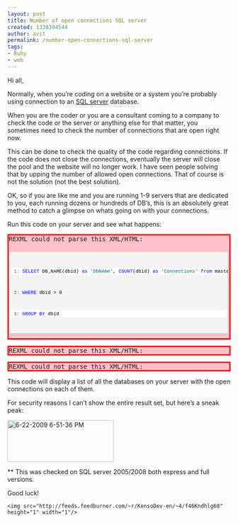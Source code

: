 ```yaml
---
layout: post
title: Number of open connections SQL server
created: 1338394544
author: avit
permalink: /number-open-connections-sql-server
tags:
- Ruby
- web
---
```

<p>Hi all,</p>

<p>Normally, when you’re coding on a website or a system you’re probably using connection to an <a href='http://www.kensodev.com/tag/sql-server/' target='_blank' title='Sql Server'>SQL server</a> database.</p>

<p>When you are the coder or you are a consultant coming to a company to check the code or the server or anything else for that matter, you sometimes need to check the number of connections that are open right now.</p>

<p>This can be done to check the quality of the code regarding connections. If the code does not close the connections, eventually the server will close the pool and the website will no longer work. I have seen people solving that by upping the number of allowed open connections. That of course is not the solution (not the best solution).</p>

<p>OK, so if you are like me and you are running 1-9 servers that are dedicated to you, each running dozens or hundreds of DB’s, this is an absolutely great method to catch a glimpse on whats going on with your connections.</p>

<p>Run this code on your server and see what happens: <pre class='markdown-html-error' style='border: solid 3px red; background-color: pink'>REXML could not parse this XML/HTML: 
<div id="codeSnippetWrapper" style="border: 1px solid silver; margin: 20px 0px 10px; padding: 4px; overflow: auto; text-align: left; line-height: 12pt; background-color: #f4f4f4; width: 97.5%; font-family: &apos;Courier New&apos;,courier,monospace; direction: ltr; max-height: 200px; font-size: 8pt; cursor: text;">
<div id="codeSnippet" style="border-style: none; padding: 0px; overflow: visible; text-align: left; line-height: 12pt; background-color: #f4f4f4; width: 100%; font-family: &apos;Courier New&apos;,courier,monospace; direction: ltr; color: black; font-size: 8pt;">
<pre style="border-style: none; margin: 0em; padding: 0px; overflow: visible; text-align: left; line-height: 12pt; background-color: white; width: 100%; font-family: &apos;Courier New&apos;,courier,monospace; direction: ltr; color: black; font-size: 8pt;"><span id="lnum1" style="color: #606060;"> 1:</span> <span style="color: #0000ff;">SELECT</span> DB_NAME(dbid) <span style="color: #0000ff;">as</span> <span style="color: #006080;">&apos;DbNAme&apos;</span>, <span style="color: #0000ff;">COUNT</span>(dbid) <span style="color: #0000ff;">as</span> <span style="color: #006080;">&apos;Connections&apos;</span> <span style="color: #0000ff;">from</span> master.dbo.sysprocesses <span style="color: #0000ff;">with</span> (nolock)</pre>
&nbsp;
<pre style="border-style: none; margin: 0em; padding: 0px; overflow: visible; text-align: left; line-height: 12pt; background-color: #f4f4f4; width: 100%; font-family: &apos;Courier New&apos;,courier,monospace; direction: ltr; color: black; font-size: 8pt;"><span id="lnum2" style="color: #606060;"> 2:</span> <span style="color: #0000ff;">WHERE</span> dbid &gt; 0</pre>
&nbsp;
<pre style="border-style: none; margin: 0em; padding: 0px; overflow: visible; text-align: left; line-height: 12pt; background-color: white; width: 100%; font-family: &apos;Courier New&apos;,courier,monospace; direction: ltr; color: black; font-size: 8pt;"><span id="lnum3" style="color: #606060;"> 3:</span> <span style="color: #0000ff;">GROUP</span> <span style="color: #0000ff;">BY</span> dbid</pre>
&nbsp;</pre></p>
<pre class='markdown-html-error' style='border: solid 3px red; background-color: pink'>REXML could not parse this XML/HTML: 
</div></pre><pre class='markdown-html-error' style='border: solid 3px red; background-color: pink'>REXML could not parse this XML/HTML: 
</div></pre>
<p>This code will display a list of all the databases on your server with the open connections on each of them.</p>

<p>For security reasons I can’t show the entire result set, but here’s a sneak peak:</p>
<a href='http://www.kensodev.com/wp-content/uploads/2009/06/622200965136PM.png'><img alt='6-22-2009 6-51-36 PM' border='0' height='94' src='http://www.kensodev.com/wp-content/uploads/2009/06/622200965136PM_thumb.png' style='display: inline; border: 0px;' title='6-22-2009 6-51-36 PM' width='240' /></a>
<p>** This was checked on SQL server 2005/2008 both express and full versions.</p>

<p>Good luck!</p>
      
    <img src="http://feeds.feedburner.com/~r/KensoDev-en/~4/f46Kndhlg68" height="1" width="1"/>
